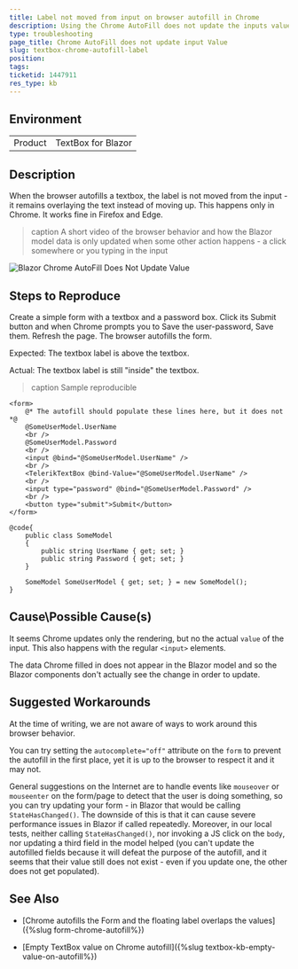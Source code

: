 ```yaml
---
title: Label not moved from input on browser autofill in Chrome
description: Using the Chrome AutoFill does not update the inputs value and causes rendering issues with the floating label.
type: troubleshooting
page_title: Chrome AutoFill does not update input Value
slug: textbox-chrome-autofill-label
position: 
tags: 
ticketid: 1447911
res_type: kb
---
```


## Environment
<table>
	<tbody>
		<tr>
			<td>Product</td>
			<td>TextBox for Blazor</td>
		</tr>
	</tbody>
</table>


## Description
When the browser autofills a textbox, the label is not moved from the input - it remains overlaying the text instead of moving up. This happens only in Chrome. It works fine in Firefox and Edge.

>caption A short video of the browser behavior and how the Blazor model data is only updated when some other action happens - a click somewhere or you typing in the input

![Blazor Chrome AutoFill Does Not Update Value](images/chrome-autofill-does-not-update-value.gif)

## Steps to Reproduce
Create a simple form with a textbox and a password box. Click its Submit button and when Chrome prompts you to Save the user-password, Save them. Refresh the page. The browser autofills the form.

Expected: The textbox label is above the textbox.

Actual: The textbox label is still "inside" the textbox.

>caption Sample reproducible

````CSHTML
<form>
    @* The autofill should populate these lines here, but it does not *@
    @SomeUserModel.UserName
    <br />
    @SomeUserModel.Password
    <br />
    <input @bind="@SomeUserModel.UserName" />
    <br />
    <TelerikTextBox @bind-Value="@SomeUserModel.UserName" />
    <br />
    <input type="password" @bind="@SomeUserModel.Password" />
    <br />
    <button type="submit">Submit</button>
</form>

@code{ 
    public class SomeModel
    {
        public string UserName { get; set; }
        public string Password { get; set; }
    }

    SomeModel SomeUserModel { get; set; } = new SomeModel();
}
````



## Cause\Possible Cause(s)
It seems Chrome updates only the rendering, but no the actual `value` of the input. This also happens with the regular `<input>` elements. 

The data Chrome filled in does not appear in the Blazor model and so the Blazor components don't actually see the change in order to update.

## Suggested Workarounds
At the time of writing, we are not aware of ways to work around this browser behavior.

You can try setting the `autocomplete="off"` attribute on the `form` to prevent the autofill in the first place, yet it is up to the browser to respect it and it may not.

General suggestions on the Internet are to handle events like `mouseover` or `mouseenter` on the form/page to detect that the user is doing something, so you can try updating your form - in Blazor that would be calling `StateHasChanged()`. The downside of this is that it can cause severe performance issues in Blazor if called repeatedly. Moreover, in our local tests, neither calling `StateHasChanged()`, nor invoking a JS click on the `body`, nor updating a third field in the model helped (you can't update the autofilled fields because it will defeat the purpose of the autofill, and it seems that their value still does not exist - even if you update one, the other does not get populated).

## See Also

* [Chrome autofills the Form and the floating label overlaps the values]({%slug form-chrome-autofill%})

* [Empty TextBox value on Chrome autofill]({%slug textbox-kb-empty-value-on-autofill%})